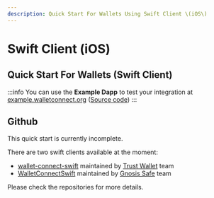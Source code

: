```yaml
---
description: Quick Start For Wallets Using Swift Client \(iOS\)
---
```


# Swift Client (iOS)

## Quick Start For Wallets (Swift Client)

:::info
You can use the **Example Dapp** to test your integration at [example.walletconnect.org](https://example.walletconnect.org) \([Source code](https://github.com/WalletConnect/walletconnect-example-dapp)\)
:::

## Github

This quick start is currently incomplete.

There are two swift clients available at the moment:

* [wallet-connect-swift](https://github.com/WalletConnect/wallet-connect-swift) maintained by [Trust Wallet](https://trustwallet.com) team
* [WalletConnectSwift](https://github.com/WalletConnect/WalletConnectSwift) maintained by [Gnosis Safe](https://gnosis-safe.io) team

Please check the repositories for more details.

